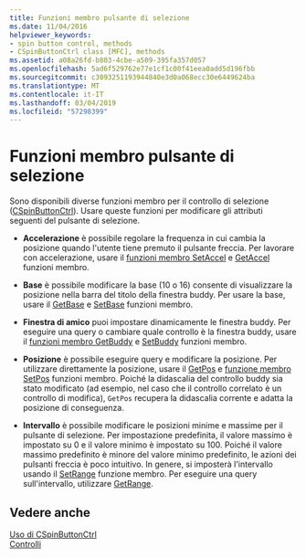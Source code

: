 ```yaml
---
title: Funzioni membro pulsante di selezione
ms.date: 11/04/2016
helpviewer_keywords:
- spin button control, methods
- CSpinButtonCtrl class [MFC], methods
ms.assetid: a08a26fd-b803-4cbe-a509-395fa357d057
ms.openlocfilehash: 5ad6f529762e77e1cf1c00f41eea0add5d196fbb
ms.sourcegitcommit: c3093251193944840e3d0a068ecc30e6449624ba
ms.translationtype: MT
ms.contentlocale: it-IT
ms.lasthandoff: 03/04/2019
ms.locfileid: "57298399"
---
```

# <a name="spin-button-member-functions"></a>Funzioni membro pulsante di selezione

Sono disponibili diverse funzioni membro per il controllo di selezione ([CSpinButtonCtrl](../mfc/reference/cspinbuttonctrl-class.md)). Usare queste funzioni per modificare gli attributi seguenti del pulsante di selezione.

- **Accelerazione** è possibile regolare la frequenza in cui cambia la posizione quando l'utente tiene premuto il pulsante freccia. Per lavorare con accelerazione, usare il [funzioni membro SetAccel](../mfc/reference/cspinbuttonctrl-class.md#setaccel) e [GetAccel](../mfc/reference/cspinbuttonctrl-class.md#getaccel) funzioni membro.

- **Base** è possibile modificare la base (10 o 16) consente di visualizzare la posizione nella barra del titolo della finestra buddy. Per usare la base, usare il [GetBase](../mfc/reference/cspinbuttonctrl-class.md#getbase) e [SetBase](../mfc/reference/cspinbuttonctrl-class.md#setbase) funzioni membro.

- **Finestra di amico** puoi impostare dinamicamente le finestra buddy. Per eseguire una query o cambiare quale controllo è la finestra buddy, usare il [funzioni membro GetBuddy](../mfc/reference/cspinbuttonctrl-class.md#getbuddy) e [SetBuddy](../mfc/reference/cspinbuttonctrl-class.md#setbuddy) funzioni membro.

- **Posizione** è possibile eseguire query e modificare la posizione. Per utilizzare direttamente la posizione, usare il [GetPos](../mfc/reference/cspinbuttonctrl-class.md#getpos) e [funzione membro SetPos](../mfc/reference/cspinbuttonctrl-class.md#setpos) funzioni membro. Poiché la didascalia del controllo buddy sia stato modificato (ad esempio, nel caso che il controllo correlato è un controllo di modifica), `GetPos` recupera la didascalia corrente e adatta la posizione di conseguenza.

- **Intervallo** è possibile modificare le posizioni minime e massime per il pulsante di selezione. Per impostazione predefinita, il valore massimo è impostato su 0 e il valore minimo è impostato su 100. Poiché il valore massimo predefinito è minore del valore minimo predefinito, le azioni dei pulsanti freccia è poco intuitivo. In genere, si imposterà l'intervallo usando il [SetRange](../mfc/reference/cspinbuttonctrl-class.md#setrange) funzione membro. Per eseguire una query sull'intervallo, utilizzare [GetRange](../mfc/reference/cspinbuttonctrl-class.md#getrange).

## <a name="see-also"></a>Vedere anche

[Uso di CSpinButtonCtrl](../mfc/using-cspinbuttonctrl.md)<br/>
[Controlli](../mfc/controls-mfc.md)

